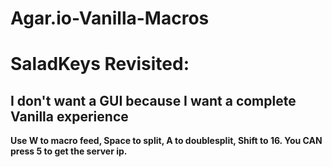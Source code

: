 # Agar.io-Vanilla-Macros
# SaladKeys Revisited:

## I don't want a GUI because I want a complete Vanilla experience

**Use W to macro feed, Space to split, A to doublesplit, Shift to 16. You CAN press 5 to get the server ip.**
